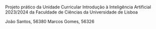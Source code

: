 Projeto prático da Unidade Curricular Introdução à Inteligência Artificial 2023/2024 da Faculdade de Ciências da Universidade de Lisboa

João Santos, 56380
Marcos Gomes, 56326
